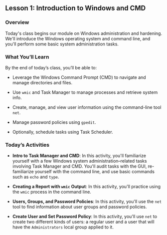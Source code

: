 ## Lesson 1: Introduction to Windows and CMD
 
### Overview

Today's class begins our module on Windows administration and hardening. We'll introduce the Windows operating system and command line, and you'll perform some basic system administration tasks. 
 
### What You’ll Learn
 
By the end of today’s class, you’ll be able to:
 
- Leverage the Windows Command Prompt (CMD) to navigate and manage directories and files. 

- Use `wmic` and Task Manager to manage processes and retrieve system info.  

- Create, manage, and view user information using the command-line tool `net`.

- Manage password policies using `gpedit`.

- Optionally, schedule tasks using Task Scheduler.

### Today’s Activities

* **Intro to Task Manager and CMD**: In this activity, you'll familiarize yourself with a few Windows system administration&ndash;related tasks involving Task Manager and CMD. You'll audit tasks with the GUI, re-familiarize yourself with the command line, and use basic commands such as `echo` and `type`.

* **Creating a Report with `wmic` Output**: In this activity, you'll practice using the `wmic` process in the command line.

* **Users, Groups, and Password Policies**: In this activity, you'll use the `net` tool to find information about user groups and password policies.

* **Create User and Set Password Policy**: In this activity, you'll use `net` to create two different kinds of users: a regular user and a user that will have the `Administrators` local group applied to it.
